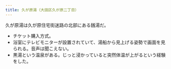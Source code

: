 ```yaml
---
title: 久が原湯（大田区久が原二丁目）
---
```


久が原湯は久が原住宅街迷路の北部にある銭湯だ。

* チケット購入方式。
* 浴室にテレビモニターが設置されていて、湯船から見上げる姿勢で画面を見られる。音声は聞こえない。
* 黒湯という温泉がある。じっと浸かっていると突然体温が上がるという経験をした。
